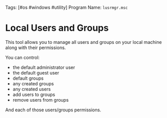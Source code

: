 Tags: [#os #windows #utility]
Program Name: `lusrmgr.msc`

# Local Users and Groups

This tool allows you to manage all users and groups on your local machine along with their permissions.

You can control:

- the default administrator user
- the default guest user
- default groups
- any created groups
- any created users
- add users to groups
- remove users from groups

And each of those users/groups permissions.
